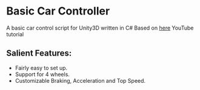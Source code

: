 # Basic Car Controller
A basic car control script for Unity3D written in C#
Based on <a href="https://youtu.be/OPw-MS7bBIE">here</a> YouTube tutorial
## Salient Features:
* Fairly easy to set up.
* Support for 4 wheels.
* Customizable Braking, Acceleration and Top Speed.

